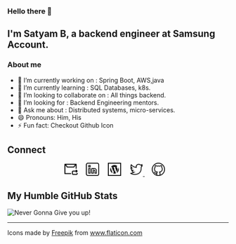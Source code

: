 ### Hello there 👋

## I'm Satyam B, a backend engineer at Samsung Account.
###   About me  



- 🔭 I’m currently working on : Spring Boot, AWS,java
- 🌱 I’m currently learning : SQL Databases, k8s.
- 👯 I’m looking to collaborate on : All things backend.
- 🤔 I’m looking for : Backend Engineering mentors.
- 💬 Ask me about : Distributed systems, micro-services.
- 😄 Pronouns: Him, His
- ⚡ Fun fact: Checkout Github Icon

## Connect 

<p align="center">
 <a href="mailto:satyam.bharadwaj.96@gmail.com"><img src="https://github.com/Satyam-Bharadwaj/Satyam-Bharadwaj/blob/master/icons/email.png?raw=true" width="30px" alt="mail"></a> &nbsp; &nbsp;
  <a href="https://www.linkedin.com/in/satyam-bharadwaj/"><img src="https://github.com/Satyam-Bharadwaj/Satyam-Bharadwaj/blob/master/icons/linkedin.svg?raw=true" width="30px" alt="LinkedIn"></a> &nbsp; &nbsp;
 <a href="https://satybharadwaj.wordpress.com/"><img src="https://raw.githubusercontent.com/Satyam-Bharadwaj/Satyam-Bharadwaj/master/icons/wordpress.png" width="30px" alt="Wordpress"></a> &nbsp; &nbsp;
  <a href="https://twitter.com/the_real_saty"><img src="https://github.com/Satyam-Bharadwaj/Satyam-Bharadwaj/blob/master/icons/twitter.svg?raw=true" width="30px" alt="Twitter">     </a> &nbsp; &nbsp;
  <a href="https://www.youtube.com/watch?v=oHg5SJYRHA0"><img src="https://github.com/Satyam-Bharadwaj/Satyam-Bharadwaj/blob/master/icons/github.png?raw=true" width="30px" alt="Rick Roll"></a> &nbsp; &nbsp;
</p>

## My Humble GitHub Stats

![Never Gonna Give you up!](https://github-readme-stats.vercel.app/api?username=satyam-bharadwaj&show_icons=true&title_color=fff&icon_color=fff&text_color=9f9f9f&bg_color=151515)

<hr>

<div>Icons made by <a href="https://www.flaticon.com/authors/freepik" title="Freepik">Freepik</a> from <a href="https://www.flaticon.com/" title="Flaticon">www.flaticon.com</a></div>